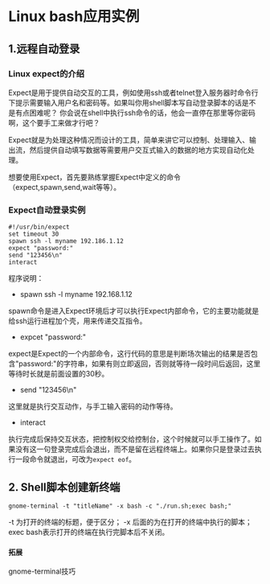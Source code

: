 # Linux bash应用实例

## 1.远程自动登录

### Linux expect的介绍

Expect是用于提供自动交互的工具，例如使用ssh或者telnet登入服务器时命令行下提示需要输入用户名和密码等。如果叫你用shell脚本写自动登录脚本的话是不是有点困难呢？ 你会说在shell中执行ssh命令的话，他会一直停在那里等你密码啊，这个要手工来做才行吧？

Expect就是为处理这种情况而设计的工具，简单来讲它可以控制、处理输入、输出流，然后提供自动填写数据等需要用户交互式输入的数据的地方实现自动化处理。

想要使用Expect，首先要熟练掌握Expect中定义的命令（expect,spawn,send,wait等等）。

### Expect自动登录实例

```
#!/usr/bin/expect
set timeout 30
spawn ssh -l myname 192.186.1.12
expect "password:"
send "123456\n"
interact
```

程序说明：

- spawn ssh -l myname 192.168.1.12

spawn命令是进入Expect环境后才可以执行Expect内部命令，它的主要功能就是给ssh运行进程加个壳，用来传递交互指令。

- expcet "password:"

expect是Expect的一个内部命令，这行代码的意思是判断场次输出的结果是否包含"password:"的字符串，如果有则立即返回，否则就等待一段时间后返回，这里等待时长就是前面设置的30秒。

- send "123456\n"

这里就是执行交互动作，与手工输入密码的动作等待。

- interact

执行完成后保持交互状态，把控制权交给控制台，这个时候就可以手工操作了。如果没有这一句登录完成后会退出，而不是留在远程终端上。如果你只是登录过去执行一段命令就退出，可改为`expect eof`。

## 2. Shell脚本创建新终端

```
gnome-terminal -t "titleName" -x bash -c "./run.sh;exec bash;"
```
-t 为打开的终端的标题，便于区分；
-x 后面的为在打开的终端中执行的脚本；
exec bash表示打开的终端在执行完脚本后不关闭。

#### 拓展

gnome-terminal技巧
